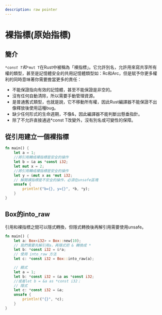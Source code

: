 ```yaml
---
description: raw pointer
---
```


# 裸指標(原始指標)

## 簡介

_`*const T`和`*`_`mut T`在Rust中被稱為「裸指標」。它允許別名，允許用來寫共享所有權的類型，甚至是記憶體安全的共用記憶體類型如：Rc和Arc，但是賦予你更多權利的同時意味著你需要擔當更多的責任：

* 不能保證指向有效的記憶體，甚至不能保證是非空的。
* 沒有任何自動清除，所以需要手動管理資源。
* 是普通舊式類型，也就是說，它不移動所有權，因此Rust編譯器不能保證不出像釋放後使用這種bug。
* 缺少任何形式的生命週期，不像&，因此編譯器不能判斷出懸垂指針。
* 除了不允許直接通過\*const T改變外，沒有別名或可變性的保障。

## 從引用建立一個裸指標

```rust
fn main() {
    let a = 1;
    //將引用轉成裸指標是安全的操作
    let b = &a as *const i32;
    let mut x = 2;
    //將引用轉成裸指標是安全的操作
    let y = &mut x as *mut i32;
    // 解開裸指標是不安全的操作，必須在unsafe區塊
    unsafe {
        println!("b={}, y={}", *b, *y);
    }
}
```

## Box的into\_raw

引用和裸指標之間可以隱式轉換，但隱式轉換後再解引用需要使用unsafe。

```rust
fn main() {
    let a: Box<i32> = Box::new(10);
    // 我們需要先解引用a，再隱式把 & 轉換成 *
    let b: *const i32 = &*a;
    // 使用 into_raw 方法
    let c: *const i32 = Box::into_raw(a);

    // 顯式
    let a = 1;
    let b: *const i32 = &a as *const i32;
    //或者let b = &a as *const i32；
    // 隱式
    let c: *const i32 = &a;
    unsafe {
        println!("{}", *c);
    }
}
```
